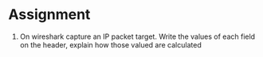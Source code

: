# Assignment

1. On wireshark capture an IP packet target. Write the values of each field on the header, explain how those valued are calculated
